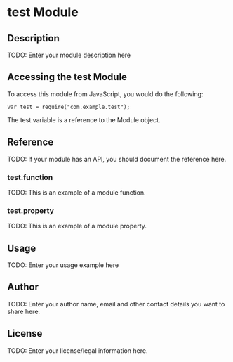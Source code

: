 # test Module

## Description

TODO: Enter your module description here

## Accessing the test Module

To access this module from JavaScript, you would do the following:

    var test = require("com.example.test");

The test variable is a reference to the Module object.

## Reference

TODO: If your module has an API, you should document
the reference here.

### test.function

TODO: This is an example of a module function.

### test.property

TODO: This is an example of a module property.

## Usage

TODO: Enter your usage example here

## Author

TODO: Enter your author name, email and other contact
details you want to share here.

## License

TODO: Enter your license/legal information here.
